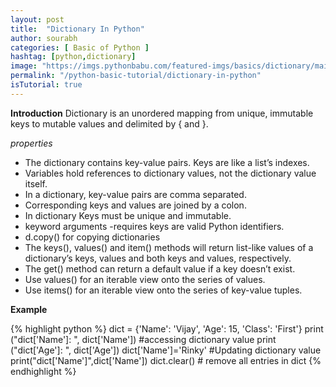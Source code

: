 ```yaml
---
layout: post
title:  "Dictionary In Python"
author: sourabh
categories: [ Basic of Python ]
hashtag: [python,dictionary]
image: "https://imgs.pythonbabu.com/featured-imgs/basics/dictionary/main.jpg"
permalink: "/python-basic-tutorial/dictionary-in-python"
isTutorial: true
---
```

**Introduction**
Dictionary is an unordered mapping from unique, immutable keys to mutable values and delimited by { and }. 

*properties*
- The dictionary contains key-value pairs. Keys are like a list’s indexes.
- Variables hold references to dictionary values, not the dictionary value itself.
- In a dictionary, key-value pairs are comma separated.
- Corresponding keys and values are joined by a colon.
- In dictionary Keys must be unique and immutable.
- keyword arguments -requires keys are valid Python identifiers.
- d.copy() for copying dictionaries 
- The keys(), values() and item() methods will return list-like values of a dictionary’s keys, values and both keys and values, respectively.
- The get() method can return a default value if a key doesn’t exist.
- Use values() for an iterable view onto the series of values.
- Use items() for an iterable view onto the series of key-value tuples.

**Example**

{% highlight python %} 
dict = {'Name': 'Vijay', 'Age': 15, 'Class': 'First'}
print ("dict['Name']: ", dict['Name']) #accessing dictionary value 
print ("dict['Age']: ", dict['Age'])
dict['Name']='Rinky' #Updating dictionary value 
print("dict['Name']",dict['Name'])
dict.clear()     # remove all entries in dict
{% endhighlight %}
